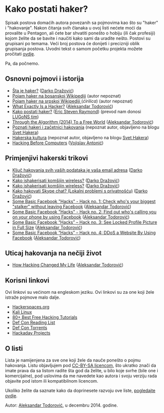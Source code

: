 # Kako postati haker?

Spisak postova domaćih autora povezanih sa pojmovima kao što su "haker" i "hakovanje". Nakon čitanja svih članaka u ovoj listi nećete moći da provalite u Pentagon, ali ćete bar shvatiti ponešto o hobiju (ili čak profesiji) kojom želite da se bavite i naučiti kako sami da uradite nešto. Postovi su grupisani po temama. Veći broj postova će donijeti i precizniji oblik grupisanja postova. Uvodni tekst o samom početku projekta možete pročitati [ovdje](https://aleksandartodorovic.wordpress.com/2014/12/17/dosta-kako-postati-haker-pitanja/).

Pa, da počnemo.

## Osnovni pojmovi i istorija

* [Šta je haker?](http://kompjuteras.com/sta-je-haker/) ([Darko Dražović](http://kompjuteras.com/))
* [Pojam haker na bosanskoj Wikipediji](https://bs.wikipedia.org/wiki/Haker) (autor nepoznat)
* [Pojam haker na srpskoj Wikipediji ](https://sr.wikipedia.org/wiki/%D0%A5%D0%B0%D0%BA%D0%B5%D1%80) (_ćirilica_) (autor nepoznat)
* [What Exactly Is a Hacker?](https://aleksandartodorovic.wordpress.com/2014/10/18/what-exactly-is-a-hacker/) ([Aleksandar Todorović](https://aleksandartodorovic.wordpress.com/))
* [Kako postati haker?](https://hacker.lugons.org/) ([Eric Steven Raymond](http://www.catb.org/~esr/)) (prevod nam donosi [LUGoNS tim](https://lugons.org/))
* [Through the Algorithm (2014) To a Free World](https://aleksandartodorovic.wordpress.com/2014/12/07/algorithm-to-a-free-world/) ([Aleksandar Todorović](https://aleksandartodorovic.wordpress.com/))
* [Poznati hakeri i začetnici hakovanja](http://svethakera.blogspot.com/2012/05/poznati-hakeri-i-zacetnici-hakovanja.html) (nepoznat autor, objavljeno na blogu [Svet Hakera](http://svethakera.blogspot.com/))
* [Hakerska kultura](http://svethakera.blogspot.com/2008/10/hakerska-kultura.html) (nepoznat autor, objavljeno na blogu  [Svet Hakera](http://svethakera.blogspot.com/))
* [Hacking Before Computers](https://www.youtube.com/watch?v=PrJLMlGWN4w) ([Vojislav Antonić](http://en.wikipedia.org/wiki/Voja_Antoni%C4%87))

## Primjenjivi hakerski trikovi

* [Ključ hakovanja svih vaših podataka je vaša email adresa](http://kompjuteras.com/email-adresa-kljuc-hakovanja-svih-vasih-podataka/) ([Darko Dražović](http://kompjuteras.com/))
* [Kako ishakerisati komšijin wireless?](http://kompjuteras.com/kako-ishakerisati-komsijin-wireless/) ([Darko Dražović](http://kompjuteras.com/))
* [Kako ishakerisati komšijin wireless?](http://kompjuteras.com/kako-ishakerisati-komsijin-wireless/) ([Darko Dražović](http://kompjuteras.com/))
* [Kako hakovati Skype chat? (Lokalni problemi s privatnošću)](http://kompjuteras.com/kako-hakovati-skype-chat-lokalni-problem-s-privatnoscu/) ([Darko Dražović](http://kompjuteras.com/))
* [Some Basic Facebook "Hacks" - Hack no. 1: Check who's your biggest "stalker" without leaving Facebook](https://aleksandartodorovic.wordpress.com/2014/11/13/facebook-hack-no1/) ([Aleksandar Todorović](https://aleksandartodorovic.wordpress.com/))
* [Some Basic Facebook "Hacks" - Hack no. 2: Find out who's calling you on your phone by using Facebook](https://aleksandartodorovic.wordpress.com/2014/11/13/facebook-hack-no2/)  ([Aleksandar Todorović](https://aleksandartodorovic.wordpress.com/))
* [Some Basic Facebook “Hacks” – Hack no. 3: See Locked Profile Picture in Full Size](https://aleksandartodorovic.wordpress.com/2014/11/20/facebook-hack-no3/) ([Aleksandar Todorović](https://aleksandartodorovic.wordpress.com/))
* [Some Basic Facebook “Hacks” – Hack no. 4: DDoS a Website By Using Facebook](https://aleksandartodorovic.wordpress.com/2014/12/15/facebook-hack-no4/) ([Aleksandar Todorović](https://aleksandartodorovic.wordpress.com/))

## Uticaj hakovanja na nečiji život

* [How Hacking Changed My Life](https://aleksandartodorovic.wordpress.com/2014/07/27/how-hacking-changed-my-life/) ([Aleksandar Todorović](https://aleksandartodorovic.wordpress.com/))

## Korisni linkovi

Ovi linkovi su većinom na engleskom jeziku. Ovi linkovi su za one koji žele istraže pojmove malo dalje.

* [Hackerspaces.org](http://hackerspaces.org/wiki/)
* [Kali Linux](http://www.kali.org/)
* [80+ Best Free Hacking Tutorials](http://www.fromdev.com/2013/07/Hacking-Tutorials.html)
* [Def Con Reading List](https://www.defcon.org/html/links/book-list.html)
* [Def Con Torrents](https://www.defcon.org/html/links/dc-torrent.html)
* [Hackaday Projects](http://hackaday.io/)

## O listi

Lista je namijenjena za sve one koji žele da nauče ponešto o pojmu hakovanja. Listu objavljujem pod [CC-BY-SA licencom](http://creativecommons.org/licenses/by-sa/4.0/), što ukratko znači da imate prava da sa listom radite šta god da želite, u bilo koje svrhe (bile one i komercijalne), pod uslovima da me navedete kao autora i svoju verziju rada objavite pod istom ili kompatibilnom licencom.

Ukoliko želite da saznate kako da doprinesete razvoju ove liste, [pogledajte ovdje](https://github.com/aleksandar-todorovic/kako-postati-haker/blob/master/kako_doprinijeti.md).

Autor: [Aleksandar Todorović](https://aleksandartodorovic.wordpress.com/), u decembru 2014. godine.
